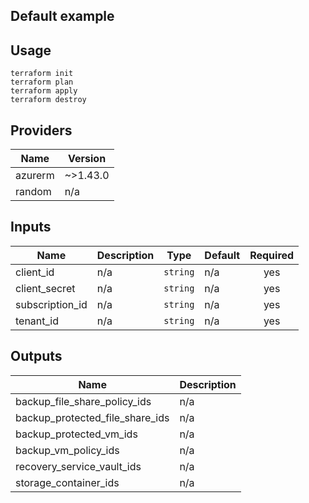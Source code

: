 ## Default example

## Usage
```
terraform init
terraform plan
terraform apply
terraform destroy
```
<!-- BEGINNING OF PRE-COMMIT-TERRAFORM DOCS HOOK -->
## Providers

| Name | Version |
|------|---------|
| azurerm | ~>1.43.0 |
| random | n/a |

## Inputs

| Name | Description | Type | Default | Required |
|------|-------------|------|---------|:-----:|
| client\_id | n/a | `string` | n/a | yes |
| client\_secret | n/a | `string` | n/a | yes |
| subscription\_id | n/a | `string` | n/a | yes |
| tenant\_id | n/a | `string` | n/a | yes |

## Outputs

| Name | Description |
|------|-------------|
| backup\_file\_share\_policy\_ids | n/a |
| backup\_protected\_file\_share\_ids | n/a |
| backup\_protected\_vm\_ids | n/a |
| backup\_vm\_policy\_ids | n/a |
| recovery\_service\_vault\_ids | n/a |
| storage\_container\_ids | n/a |

<!-- END OF PRE-COMMIT-TERRAFORM DOCS HOOK -->
